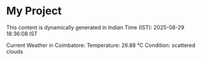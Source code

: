 # My Project

This content is dynamically generated in Indian Time (IST): 2025-08-29 18:36:08 IST


Current Weather in Coimbatore:
Temperature: 26.88 °C
Condition: scattered clouds
